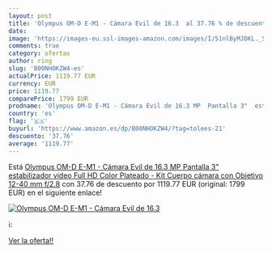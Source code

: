 ```yaml
---
layout: post
title: 'Olympus OM-D E-M1 - Cámara Evil de 16.3  al 37.76 % de descuento'
date: 
image: 'https://images-eu.ssl-images-amazon.com/images/I/51nlByMJDKL._SL200_.jpg'
comments: true
category: ofertas
author: ring
slug: 'B00NHOKZW4-es'
actualPrice: 1119.77 EUR
currency: EUR
price: 1119.77
comparePrice: 1799 EUR
prodname: 'Olympus OM-D E-M1 - Cámara Evil de 16.3 MP  Pantalla 3"  estabilizador  vídeo Full HD   Color Plateado - Kit Cuerpo cámara con Objetivo 12-40 mm f/2.8'
country: 'es'
flag: '🇪🇸'
buyurl: 'https://www.amazon.es/dp/B00NHOKZW4/?tag=tolees-21'
descuento: '37.76'
average: '1119.77'
---
```


Está [Olympus OM-D E-M1 - Cámara Evil de 16.3 MP  Pantalla 3"  estabilizador  vídeo Full HD   Color Plateado - Kit Cuerpo cámara con Objetivo 12-40 mm f/2.8](https://www.amazon.es/dp/B00NHOKZW4/?tag=tolees-21) con 37.76 de descuento por 1119.77 EUR (original: 1799 EUR) en el siguiente enlace!

[![Olympus OM-D E-M1 - Cámara Evil de 16.3 ](https://images-eu.ssl-images-amazon.com/images/I/51nlByMJDKL._SL200_.jpg)](https://www.amazon.es/dp/B00NHOKZW4/?tag=tolees-21)

ℹ️:


[Ver la oferta!!](https://www.amazon.es/dp/B00NHOKZW4/?tag=tolees-21)
